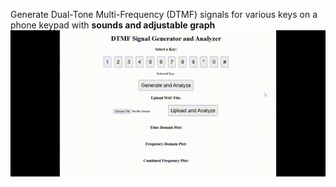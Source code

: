 Generate Dual-Tone Multi-Frequency (DTMF) signals for various keys on a phone keypad with **sounds and adjustable graph**
![Demo](https://github.com/Vjay-7/DSP-PIT/blob/main/demo.gif)
